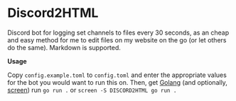 # Discord2HTML

Discord bot for logging set channels to files every 30 seconds, as an cheap and easy method for me to edit files on my website on the go (or let others do the same). Markdown is supported.

**Usage**

Copy `config.example.toml` to `config.toml` and enter the appropriate values for the bot you would want to run this on. 
Then, get [Golang](https://go.dev/) (and optionally, [screen](https://www.gnu.org/software/screen/)) run `go run .` or `screen -S DISCORD2HTML go run .`

